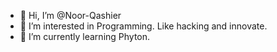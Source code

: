 - 👋 Hi, I’m @Noor-Qashier
- 👀 I’m interested in Programming. Like hacking and innovate.
- 🌱 I’m currently learning Phyton.

<!---
Noor-Qashier/Noor-Qashier is a ✨ special ✨ repository because its `README.md` (this file) appears on your GitHub profile.
You can click the Preview link to take a look at your changes.
--->
